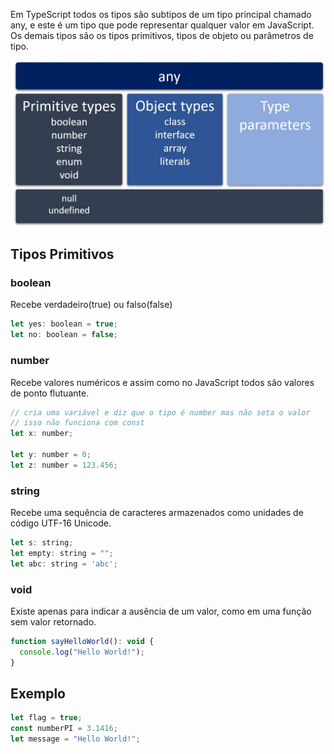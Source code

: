 Em TypeScript todos os tipos são subtipos de um tipo principal chamado any, e este é um tipo que pode representar qualquer valor em JavaScript. Os demais tipos são os tipos primitivos, tipos de objeto ou parâmetros de tipo.

![esquema](./imgs/esquema.png)

## Tipos Primitivos

### boolean
Recebe verdadeiro(true) ou falso(false)
```js
let yes: boolean = true;
let no: boolean = false;
```

### number
Recebe valores numéricos e assim como no JavaScript todos são valores de ponto flutuante.
```js
// cria uma variável e diz que o tipo é number mas não seta o valor
// isso não funciona com const
let x: number;

let y: number = 0;
let z: number = 123.456;
```


### string
Recebe uma sequência de caracteres armazenados como unidades de código UTF-16 Unicode.
```js
let s: string;
let empty: string = "";
let abc: string = 'abc';
```

### void
Existe apenas para indicar a ausência de um valor, como em uma função sem valor retornado.
```js
function sayHelloWorld(): void {
  console.log("Hello World!");
}
```

## Exemplo
```js
let flag = true;
const numberPI = 3.1416;
let message = "Hello World!";
```

